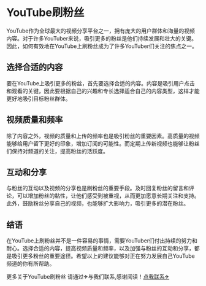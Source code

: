 # YouTube刷粉丝

YouTube作为全球最大的视频分享平台之一，拥有庞大的用户群体和海量的视频内容。对于许多YouTuber来说，吸引更多的粉丝是他们持续发展和壮大的关键。因此，如何有效地在YouTube上刷粉丝成为了许多YouTuber们关注的焦点之一。

## 选择合适的内容

要在YouTube上吸引更多的粉丝，首先要选择合适的内容。内容是吸引用户点击和观看的关键，因此要根据自己的兴趣和专长选择适合自己的内容类型，这样才能更好地吸引目标粉丝群体。

## 视频质量和频率

除了内容之外，视频的质量和上传的频率也是吸引粉丝的重要因素。高质量的视频能够给用户留下更好的印象，增加订阅的可能性。而定期上传新视频也能够让粉丝们保持对频道的关注，提高粉丝的活跃度。

## 互动和分享

与粉丝的互动以及视频的分享也是刷粉丝的重要手段。及时回复粉丝的留言和评论，可以增加粉丝的黏性，让他们感受到被重视，从而更加愿意长期关注和支持。此外，鼓励粉丝分享自己的视频，也能够扩大影响力，吸引更多的潜在粉丝。

## 结语

在YouTube上刷粉丝并不是一件容易的事情，需要YouTuber们付出持续的努力和耐心。选择合适的内容，提高视频质量和频率，以及加强与粉丝的互动和分享，都是吸引更多粉丝的重要途径。希望以上的建议能够对正在努力发展自己YouTube频道的你有所帮助。

更多关于YouTube刷粉丝 请通过✈与我们联系,感谢阅读！[点我联系✈](https://pc.G208.com)